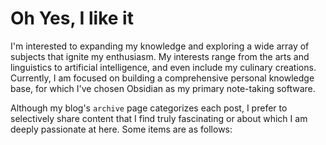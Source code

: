 # Oh Yes, I like it

I'm interested to expanding my knowledge and exploring a wide array of subjects that ignite my enthusiasm. My interests range from the arts and linguistics to artificial intelligence, and even include my culinary creations. Currently, I am focused on building a comprehensive personal knowledge base, for which I've chosen Obsidian as my primary note-taking software. 

Although my blog's `archive` page categorizes each post, I prefer to selectively share content that I find truly fascinating or about which I am deeply passionate at here. Some items are as follows: